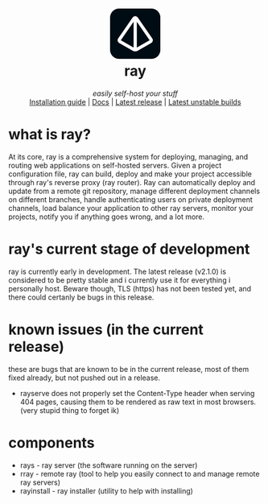 <h1 align="center">
  <img src="https://raw.githubusercontent.com/pyrretsoftware/ray/refs/heads/main/logo.svg" height="100"></img>
  <br>
  ray
</h1>
<p align="center">
    <i>easily self-host your stuff</i>
    <br>
    <a href="https://rdocs.axell.me/guides/install">Installation guide</a>
    <span> | </span>
    <a href="https://rdocs.axell.me/">Docs</a>
    <span> | </span>
    <a href="https://github.com/pyrretsoftware/ray/releases">Latest release</a>
    <span> | </span>
    <a href="https://github.com/pyrretsoftware/ray/actions">Latest unstable builds</a>
</p>

# what is ray? 
At its core, ray is a comprehensive system for deploying, managing, and routing web applications on self-hosted servers. Given a project configuration file, ray can build, deploy and make your project accessible through ray's reverse proxy (ray router). Ray can automatically deploy and update from a remote git repository, manage different deployment channels on different branches, handle authenticating users on private deployment channels, load balance your application to other ray servers, monitor your projects, notify you if anything goes wrong, and a lot more.

# ray's current stage of development
ray is currently early in development. The latest release (v2.1.0) is considered to be pretty stable and i currently use it for everything i personally host. Beware though, TLS (https) has not been tested yet, and there could certanly be bugs  in this release.

# known issues (in the current release)
these are bugs that are known to be in the current release, most of them fixed already, but not pushed out in a release.
* rayserve does not properly set the Content-Type header when serving 404 pages, causing them to be rendered as raw text in most browsers. (very stupid thing to forget ik)

# components
- rays - ray server (the software running on the server)
- rray - remote ray (tool to help you easily connect to and manage remote ray servers)
- rayinstall - ray installer (utility to help with installing)
